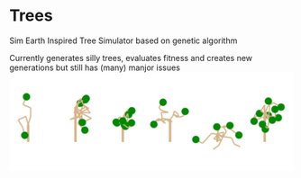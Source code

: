 # Trees
Sim Earth Inspired Tree Simulator based on genetic algorithm 

Currently generates silly trees, evaluates fitness and creates new generations but still has (many) manjor issues
![Some slightly dysfuntional looking trees](screenshot.png?raw=true "The Trees")
